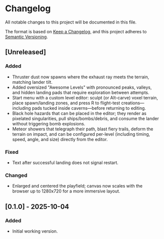 # Changelog

All notable changes to this project will be documented in this file.

The format is based on [Keep a Changelog](https://keepachangelog.com/en/1.1.0/),
and this project adheres to [Semantic Versioning](https://semver.org/spec/v2.0.0.html).

## [Unreleased]

### Added

- Thruster dust now spawns where the exhaust ray meets the terrain, matching lander tilt.
- Added oversized "Awesome Levels" with pronounced peaks, valleys, and hidden landing pads that require exploration between attempts.
- Start menu with a custom level editor: sculpt (or Alt-carve) voxel terrain, place spawn/landing zones, and press R to flight-test creations—including pads tucked inside caverns—before returning to editing.
- Black hole hazards that can be placed in the editor; they render as pixelated singularities, pull ships/bombs/debris, and consume the lander without triggering bomb explosions.
- Meteor showers that telegraph their path, blast fiery trails, deform the terrain on impact, and can be configured per-level (including timing, speed, angle, and size) directly from the editor.

### Fixed

- Text after successful landing does not signal restart.

### Changed

- Enlarged and centered the playfield; canvas now scales with the browser up to 1280x720 for a more immersive layout.

## [0.1.0] - 2025-10-04

### Added

- Initial working version.
